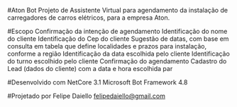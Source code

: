 #Aton Bot
Projeto de Assistente Virtual para agendamento da instalação de carregadores de carros elétricos, para a empresa Aton.

#Escopo
Confirmação da intenção de agendamento
Identificação do nome do cliente
Identificação do Cep do cliente
Sugestão de datas, com base em consulta em tabela que define localidades e prazos para instalação, conforme a região
Identificação da data escolhida pelo cliente
Identificação do turno escolhido pelo cliente
Confirmação do agendamento
Cadastro do Lead (dados do cliente) com a data e hora escolhida par

#Desenvolvido com
NetCore 3.1
Microsoft Bot Framework 4.8

#Projetado por
Felipe Daiello
felipedaiello@gmail.com